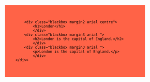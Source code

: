
<!DOCTYPE html>

<html>
<head>
  	
</head>
<body>

<div class="parent">
<div class="div1"> </div>
<div class="div2"> </div>
<div class="div3"> </div>
<div class="div4"> </div>
<div class="div5"> </div>
<div class="div6"> </div>
<div class="div7"> </div>
<div class="div8"> </div>
<div class="div9"> </div>
</div>
  	
<div class="redbox margin arial ">

        <div class="blackbox margin2 arial centre">
            <h1>London</h1>
            </div>
        <div class="blackbox margin3 arial ">
            <h2>London is the capital of England.</h2>
            </div>
        <div class="blackbox margin3 arial ">
            <p>London is the capital of England.</p>
            </div>
    </div> 


  <script type="text/javascript">
    	
  </script>

  <style type="text/css">
  
.parent {
display: grid;
grid-template-columns: repeat(3, 1fr);
grid-template-rows: repeat(3, 1fr);
grid-column-gap: 0px;
grid-row-gap: 0px;
}

.div1 { grid-area: 1 / 1 / 2 / 2; }
.div2 { grid-area: 1 / 2 / 2 / 3; }
.div3 { grid-area: 1 / 3 / 2 / 4; }
.div4 { grid-area: 2 / 1 / 3 / 2; }
.div5 { grid-area: 2 / 2 / 3 / 3; }
.div6 { grid-area: 2 / 3 / 3 / 4; }
.div7 { grid-area: 3 / 1 / 4 / 2; }
.div8 { grid-area: 3 / 2 / 4 / 3; }
.div9 { grid-area: 3 / 3 / 4 / 4; }  
  
  
    	.redbox {
		    background-color: tomato;
		    color: black;
		
		}
		
		.blackbox {
		    background-color: black;
		    color: white;
		
		}
		
		    .margin {
		        margin: 20px;
		        padding: 35px;
		    }
		    
		    .margin2 {
		        margin: 10px;
		        padding: 5px;
		    }
		
		    .margin3 {
		        margin: 10px;
		        padding: 10px;
		    }
		
		
		.arial {
		    font-family: Arial; 
		}
		
		.centre {
		    text-align: center;
		}
		
		
		h1 {
		  font-size: 40px;
		}
		
		h2 {
		  font-size: 30px;
		}
		
		p {
		  font-size: 14px;
		}
  </style>
</body>
</html>

